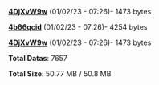 [**4DjXvW9w**](/data/4DjXvW9w.txt) (01/02/23 - 07:26)- 1473 bytes

[**4b66qcid**](/data/4b66qcid.txt) (01/02/23 - 07:26)- 4254 bytes

[**4DjXvW9w**](/data/4DjXvW9w.txt) (01/02/23 - 07:26)- 1473 bytes

**Total Datas**: 7657

**Total Size**: 50.77 MB / 50.8 MB